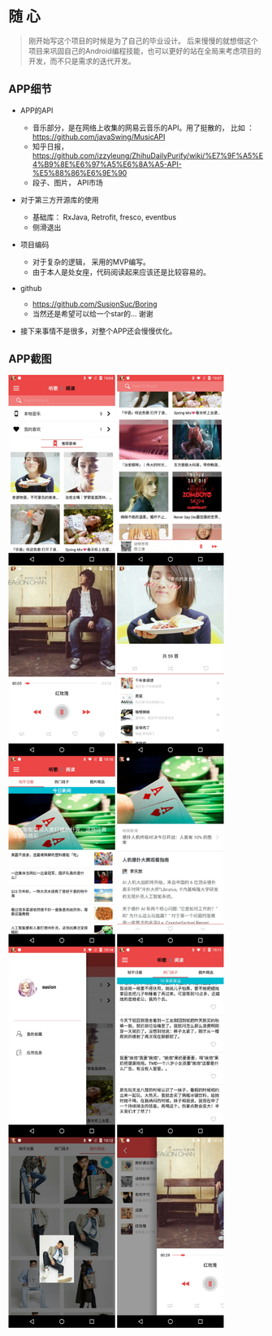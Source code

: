 # 随 心
>刚开始写这个项目的时候是为了自己的毕业设计。
>后来慢慢的就想借这个项目来巩固自己的Android编程技能，也可以更好的站在全局来考虑项目的开发，而不只是需求的迭代开发。

## APP细节
- APP的API
    - 音乐部分，是在网络上收集的网易云音乐的API。用了挺散的， 比如 ： https://github.com/javaSwing/MusicAPI
    - 知乎日报， https://github.com/izzyleung/ZhihuDailyPurify/wiki/%E7%9F%A5%E4%B9%8E%E6%97%A5%E6%8A%A5-API-%E5%88%86%E6%9E%90
    - 段子、图片， API市场
- 对于第三方开源库的使用
    - 基础库： RxJava, Retrofit, fresco, eventbus
    - 侧滑退出
- 项目编码
    - 对于复杂的逻辑， 采用的MVP编写。
    - 由于本人是处女座，代码阅读起来应该还是比较容易的。
- github
    - https://github.com/SusionSuc/Boring
    - 当然还是希望可以给一个star的... 谢谢

- 接下来事情不是很多，对整个APP还会慢慢优化。



## APP截图

<img src="./screenshot/mainpage1.jpg" width = "210" height = "375" alt="图片名称" align=center />
<img src="./screenshot/mainpage2.jpg " width = "210" height = "375" alt="图片名称" align=center />
<img src="./screenshot/musicdetail.jpg" width = "210" height = "375" alt="图片名称" align=center />
<img src="./screenshot/playlist.jpg" width = "210" height = "375" alt="图片名称" align=center />
<img src="./screenshot/readingpage.jpg" width = "210" height = "375" alt="图片名称" align=center />
<img src="./screenshot/essaydetail.jpg" width = "210" height = "375" alt="图片名称" align=center />
<img src="./screenshot/drawerpage.jpg" width = "210" height = "375" alt="图片名称" align=center />
<img src="./screenshot/joke.jpg" width = "210" height = "375" alt="图片名称" align=center />
<img src="./screenshot/imagepage.jpg" width = "210" height = "375" alt="图片名称" align=center />
<img src="./screenshot/changepage.jpg" width = "210" height = "375" alt="图片名称" align=center />


